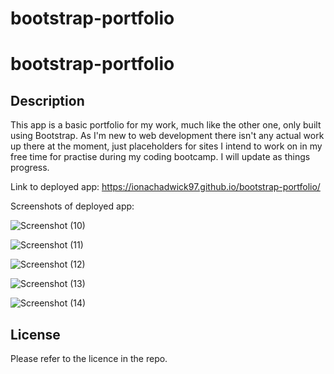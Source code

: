 # bootstrap-portfolio

# bootstrap-portfolio

## Description 

This app is a basic portfolio for my work, much like the other one, only built using Bootstrap. As I'm new to web development there isn't any actual work up there at the moment, just placeholders for sites I intend to work on in my free time for practise during my coding bootcamp. I will update as things progress.

Link to deployed app: https://ionachadwick97.github.io/bootstrap-portfolio/

Screenshots of deployed app:

![Screenshot (10)](https://user-images.githubusercontent.com/117356506/207447641-2c6ed4e4-e154-4d62-bf1d-a60c08d1e512.png)

![Screenshot (11)](https://user-images.githubusercontent.com/117356506/207447747-e2f9048d-3575-44ba-98fd-f592c41eeeb1.png)

![Screenshot (12)](https://user-images.githubusercontent.com/117356506/207447770-ada5358d-bd2f-433d-9c08-7805665c232e.png)

![Screenshot (13)](https://user-images.githubusercontent.com/117356506/207447791-b64e9d44-444f-4cb4-a3e2-8b9838547464.png)

![Screenshot (14)](https://user-images.githubusercontent.com/117356506/207447824-a29a3e8a-f515-42e9-85c2-46393093666e.png)



## License

Please refer to the licence in the repo.
